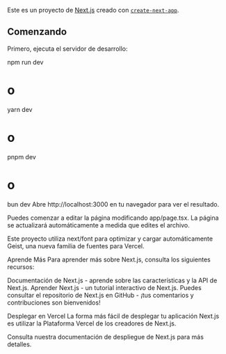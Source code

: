 Este es un proyecto de [Next.js](https://nextjs.org) creado con [`create-next-app`](https://nextjs.org/docs/app/api-reference/cli/create-next-app).

## Comenzando

Primero, ejecuta el servidor de desarrollo:


npm run dev
# o
yarn dev
# o
pnpm dev
# o
bun dev
Abre http://localhost:3000 en tu navegador para ver el resultado.

Puedes comenzar a editar la página modificando app/page.tsx. La página se actualizará automáticamente a medida que edites el archivo.

Este proyecto utiliza next/font para optimizar y cargar automáticamente Geist, una nueva familia de fuentes para Vercel.

Aprende Más
Para aprender más sobre Next.js, consulta los siguientes recursos:

Documentación de Next.js - aprende sobre las características y la API de Next.js.
Aprender Next.js - un tutorial interactivo de Next.js.
Puedes consultar el repositorio de Next.js en GitHub - ¡tus comentarios y contribuciones son bienvenidos!

Desplegar en Vercel
La forma más fácil de desplegar tu aplicación Next.js es utilizar la Plataforma Vercel de los creadores de Next.js.

Consulta nuestra documentación de despliegue de Next.js para más detalles.
